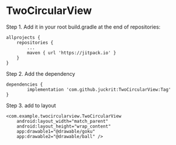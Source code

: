 # TwoCircularView

Step 1. Add it in your root build.gradle at the end of repositories:

	allprojects {
		repositories {
			...
			maven { url 'https://jitpack.io' }
		}
	}
Step 2. Add the dependency

	dependencies {
	        implementation 'com.github.juckrit:TwoCircularView:Tag'
	}
  
  
  Step 3. add to layout

	<com.example.twocircularview.TwoCircularView
        android:layout_width="match_parent"
        android:layout_height="wrap_content"
        app:drawable1="@drawable/goku"
        app:drawable2="@drawable/ball" />
  
  
  
